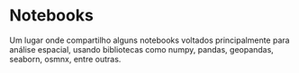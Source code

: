 # Notebooks

Um lugar onde compartilho alguns notebooks voltados principalmente para análise espacial, usando bibliotecas como numpy, pandas, geopandas, seaborn, osmnx, entre outras.

```{tableofcontents}
```
